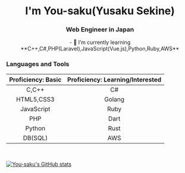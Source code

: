 <h1 align="center">I'm You-saku(Yusaku Sekine)</h1>
<h3 align="center">Web Engineer in Japan</h3>
<center>
- 🌱 I’m currently learning **C++,C#,PHP(Laravel),JavaScript(Vue.js),Python,Ruby,AWS**

<h3 align="left">Languages and Tools</h3>


| Proficiency: Basic  |  Proficiency: Learning/Interested  |
|        :---:        |             :---:                  |
|  C,C++              | C#       |
|  HTML5,CSS3         |  Golang  |
|  JavaScript         |  Ruby |
|  PHP                |  Dart |
|  Python             | Rust  |
|  DB(SQL)            | AWS  |

</center>
<br>

[![You-saku's GitHub stats](https://github-readme-stats.vercel.app/api?username=You-saku&show_icons=true&theme=tokyonight)](https://github.com/anuraghazra/github-readme-stats)